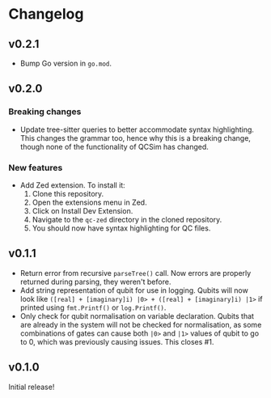 # Changelog

## v0.2.1

- Bump Go version in `go.mod`.

## v0.2.0

### Breaking changes

- Update tree-sitter queries to better accommodate syntax highlighting. This changes the grammar too, hence why this is a breaking change, though none of the functionality of QCSim has changed.

### New features

- Add Zed extension. To install it:
  1. Clone this repository.
  2. Open the extensions menu in Zed.
  3. Click on Install Dev Extension.
  4. Navigate to the `qc-zed` directory in the cloned repository.
  5. You should now have syntax highlighting for QC files.

## v0.1.1

- Return error from recursive `parseTree()` call. Now errors are properly returned during parsing, they weren't before.
- Add string representation of qubit for use in logging. Qubits will now look like `([real] + [imaginary]i) |0> + ([real] + [imaginary]i) |1>` if printed using `fmt.Printf()` or `log.Printf()`.
- Only check for qubit normalisation on variable declaration. Qubits that are already in the system will not be checked for normalisation, as some combinations of gates can cause both `|0>` and `|1>` values of qubit to go to 0, which was previously causing issues. This closes #1.

## v0.1.0

Initial release!
